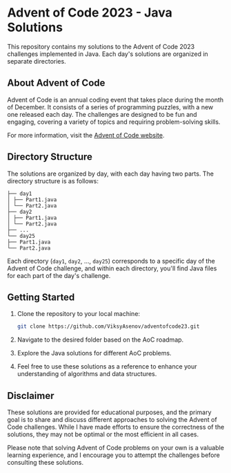 # Advent of Code 2023 - Java Solutions

This repository contains my solutions to the Advent of Code 2023 challenges implemented in Java. Each day's solutions are organized in separate directories.

## About Advent of Code

Advent of Code is an annual coding event that takes place during the month of December. It consists of a series of programming puzzles, with a new one released each day. The challenges are designed to be fun and engaging, covering a variety of topics and requiring problem-solving skills.

For more information, visit the [Advent of Code website](https://adventofcode.com/).

## Directory Structure

The solutions are organized by day, with each day having two parts. The directory structure is as follows:
```
├── day1
│ ├── Part1.java
│ └── Part2.java
├── day2
│ ├── Part1.java
│ └── Part2.java
├── ...
└── day25
├── Part1.java
└── Part2.java
```

Each directory (`day1`, `day2`, ..., `day25`) corresponds to a specific day of the Advent of Code challenge, and within each directory, you'll find Java files for each part of the day's challenge.

## Getting Started

1. Clone the repository to your local machine:

   ```bash
   git clone https://github.com/ViksyAsenov/adventofcode23.git
   ```

2. Navigate to the desired folder based on the AoC roadmap.

3. Explore the Java solutions for different AoC problems.

4. Feel free to use these solutions as a reference to enhance your understanding of algorithms and data structures.

## Disclaimer

These solutions are provided for educational purposes, and the primary goal is to share and discuss different approaches to solving the Advent of Code challenges. While I have made efforts to ensure the correctness of the solutions, they may not be optimal or the most efficient in all cases.

Please note that solving Advent of Code problems on your own is a valuable learning experience, and I encourage you to attempt the challenges before consulting these solutions.


